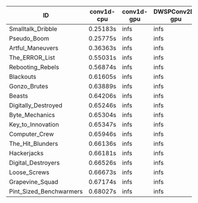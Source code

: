 |ID|conv1d-cpu|conv1d-gpu|DWSPConv2D-gpu|gemm-gpu|avg|
|-|-|-|-|-|-|
|Smalltalk_Dribble|0.25183s|infs|infs|4.46123s|infs|
|Pseudo_Boom|0.25775s|infs|infs|4.48157s|infs|
|Artful_Maneuvers|0.36363s|infs|infs|4.48506s|infs|
|The_ERROR_List|0.55031s|infs|infs|4.48212s|infs|
|Rebooting_Rebels|0.56874s|infs|infs|4.49916s|infs|
|Blackouts|0.61605s|infs|infs|4.46085s|infs|
|Gonzo_Brutes|0.63889s|infs|infs|4.46735s|infs|
|Beasts|0.64206s|infs|infs|4.49188s|infs|
|Digitally_Destroyed|0.65246s|infs|infs|4.46567s|infs|
|Byte_Mechanics|0.65304s|infs|infs|4.47479s|infs|
|Key_to_Innovation|0.65347s|infs|infs|4.45071s|infs|
|Computer_Crew|0.65946s|infs|infs|4.47540s|infs|
|The_Hit_Blunders|0.66136s|infs|infs|4.46893s|infs|
|Hackerjacks|0.66181s|infs|infs|4.46420s|infs|
|Digital_Destroyers|0.66526s|infs|infs|4.45173s|infs|
|Loose_Screws|0.66673s|infs|infs|4.47086s|infs|
|Grapevine_Squad|0.67174s|infs|infs|4.46635s|infs|
|Pint_Sized_Benchwarmers|0.68027s|infs|infs|4.46343s|infs|
